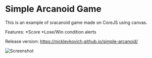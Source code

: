 # Simple Arcanoid Game
This is an example of sracanoid game made on CoreJS using canvas.

Features:
*Score
*Lose/Win condition alerts

Release version: https://nicklevkovich.github.io/simple-arcanoid/

![Screenshot](https://telegra.ph/file/35ccdb125e486e579a27a.png)
